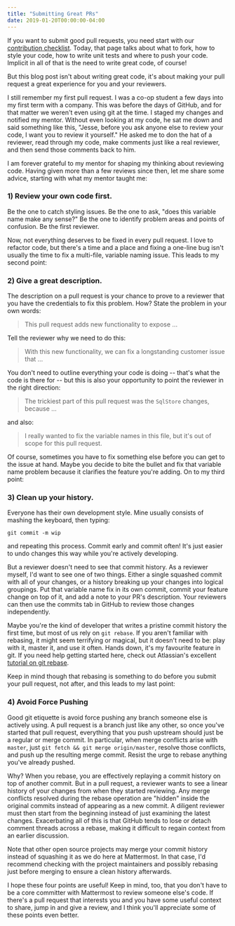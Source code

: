 ```yaml
---
title: "Submitting Great PRs"
date: 2019-01-20T00:00:00-04:00
---
```


If you want to submit good pull requests, you need start with our [contribution checklist](https://developers.mattermost.com/contribute/getting-started/contribution-checklist/). Today, that page talks about what to fork, how to style your code, how to write unit tests and where to push your code. Implicit in all of that is the need to write great code, of course!

But this blog post isn't about writing great code, it's about making your pull request a great experience for you and your reviewers.

I still remember my first pull request. I was a co-op student a few days into my first term with a company. This was before the days of GitHub, and for that matter we weren't even using git at the time. I staged my changes and notified my mentor. Without even looking at my code, he sat me down and said something like this, "Jesse, before you ask anyone else to review your code, I want you to review it yourself." He asked me to don the hat of a reviewer, read through my code, make comments just like a real reviewer, and then send those comments back to him.

I am forever grateful to my mentor for shaping my thinking about reviewing code. Having given more than a few reviews since then, let me share some advice, starting with what my mentor taught me:

### 1) Review your own code first.

Be the one to catch styling issues. Be the one to ask, "does this variable name make any sense?" Be the one to identify problem areas and points of confusion. Be the first reviewer.

Now, not everything deserves to be fixed in every pull request. I love to refactor code, but there's a time and a place and fixing a one-line bug isn't usually the time to fix a multi-file, variable naming issue. This leads to my second point:

### 2) Give a great description.

The description on a pull request is your chance to prove to a reviewer that you have the credentials to fix this problem. How? State the problem in your own words:

> This pull request adds new functionality to expose ...

Tell the reviewer why we need to do this:

> With this new functionality, we can fix a longstanding customer issue that ...

You don't need to outline everything your code is doing -- that's what the code is there for -- but this is also your opportunity to point the reviewer in the right direction:

> The trickiest part of this pull request was the `SqlStore` changes, because ...

and also:

> I really wanted to fix the variable names in this file, but it's out of scope for this pull request.

Of course, sometimes you have to fix something else before you can get to the issue at hand. Maybe you decide to bite the bullet and fix that variable name problem because it clarifies the feature you're adding. On to my third point:

### 3) Clean up your history.

Everyone has their own development style. Mine usually consists of mashing the keyboard, then typing:

    git commit -m wip

and repeating this process. Commit early and commit often! It's just easier to undo changes this way while you're actively developing.

But a reviewer doesn't need to see that commit history. As a reviewer myself, I'd want to see one of two things. Either a single squashed commit with all of your changes, or a history breaking up your changes into logical groupings. Put that variable name fix in its own commit, commit your feature change on top of it, and add a note to your PR's description. Your reviewers can then use the commits tab in GitHub to review those changes independently.

Maybe you're the kind of developer that writes a pristine commit history the first time, but most of us rely on `git rebase`. If you aren't familiar with rebasing, it might seem terrifying or magical, but it doesn't need to be: play with it, master it, and use it often. Hands down, it's my favourite feature in git. If you need help getting started here, check out Atlassian's excellent [tutorial on git rebase](https://www.atlassian.com/git/tutorials/rewriting-history/git-rebase).

Keep in mind though that rebasing is something to do before you submit your pull request, not after, and this leads to my last point:

### 4) Avoid Force Pushing

Good git etiquette is avoid force pushing any branch someone else is actively using. A pull request is a branch just like any other, so once you've started that pull request, everything that you push upstream should just be a regular or merge commit. In particular, when merge conflicts arise with `master`, just `git fetch && git merge origin/master`, resolve those conflicts, and push up the resulting merge commit. Resist the urge to rebase anything you've already pushed.

Why? When you rebase, you are effectively replaying a commit history on top of another commit. But in a pull request, a reviewer wants to see a linear history of your changes from when they started reviewing. Any merge conflicts resolved during the rebase operation are "hidden" inside the original commits instead of appearing as a new commit. A diligent reviewer must then start from the beginning instead of just examining the latest changes. Exacerbating all of this is that GitHub tends to lose or detach comment threads across a rebase, making it difficult to regain context from an earlier discussion.

Note that other open source projects may merge your commit history instead of squashing it as we do here at Mattermost. In that case, I'd recommend checking with the project maintainers and possibly rebasing just before merging to ensure a clean history afterwards.

I hope these four points are useful! Keep in mind, too, that you don't have to be a core committer with Mattermost to review someone else's code. If there's a pull request that interests you and you have some useful context to share, jump in and give a review, and I think you'll appreciate some of these points even better.
